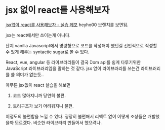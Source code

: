 # jsx 없이 react를 사용해보자

[jsx없이 react를 사용해보자 - 실습 레포](https://github.com/heyho00/frontend-survival-week02.git)
heyho00 브랜치를 보면됨.

jsx는 react에서만 쓰이는게 아니다.

단지 vanilla Javascript에서 명령형으로 코드를 작성해야 했던걸 선언적으로 작성할 수 있게 해주는 syntactic sugar로 볼 수 있다.

React, vue, angular 등 라이브러리들이 결국 Dom api를 쉽게 다루기위한 JavaScript 라이브러리임을 말하는 것 같다. jsx 없이 라이브러리를 쓰는건 라이브러리를 쓸 의미가 없는듯..

아무튼 jsx없이 react 실습을 해보면

1. 코드 많아지니까 당연히 불편.

2. 트리구조가 보기 어려워지니 불편.

이정도의 불편함을 느낄 수 있다. 굉장히 불편해서 리액트 없이 어떻게 조상들은 개발했을까 모르겠다. 비슷한 라이브러리 만들어서 했으려나.
